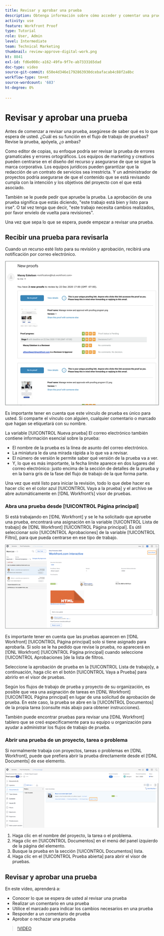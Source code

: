 ```yaml
---
title: Revisar y aprobar una prueba
description: Obtenga información sobre cómo acceder y comentar una prueba, utilice el marcado para indicar los cambios necesarios, responda a los comentarios de prueba y tome una decisión sobre una prueba en [!DNL Workfront].
activity: use
feature: Workfront Proof
type: Tutorial
role: User, Admin
level: Intermediate
team: Technical Marketing
thumbnail: review-approve-digital-work.png
kt: 8841
exl-id: fd6e008c-a162-49fa-9f7e-ab7333165dad
doc-type: video
source-git-commit: 650e4d346e1792863930dcebafacab4c88f2a8bc
workflow-type: tm+mt
source-wordcount: '683'
ht-degree: 0%

---
```


# Revisar y aprobar una prueba

Antes de comenzar a revisar una prueba, asegúrese de saber qué es lo que espera de usted. ¿Cuál es su función en el flujo de trabajo de pruebas? Revise la prueba, apóyela, ¿o ambas?

Como editor de copias, su enfoque podría ser revisar la prueba de errores gramaticales y errores ortográficos. Los equipos de marketing y creativos pueden centrarse en el diseño del recurso y asegurarse de que se sigue la marca corporativa. Los equipos jurídicos pueden garantizar que la redacción de un contrato de servicios sea irrestricta. Y un administrador de proyectos podría asegurarse de que el contenido que se está revisando cumpla con la intención y los objetivos del proyecto con el que está asociado.

También se le puede pedir que apruebe la prueba. La aprobación de una prueba significa que estás diciendo, &quot;este trabajo está bien y listo para irse&quot;. O tal vez tenga que decir, &quot;este trabajo necesita cambios realizados, por favor envíelo de vuelta para revisiones&quot;.

Una vez que sepa lo que se espera, puede empezar a revisar una prueba.

## Recibir una prueba para revisarla

Cuando un recurso esté listo para su revisión y aprobación, recibirá una notificación por correo electrónico.

![Una imagen de un nuevo correo electrónico de prueba que solicita la revisión y aprobación de dos pruebas en [!DNL  Workfront].](assets/new-proof-emails.png)

Es importante tener en cuenta que este vínculo de prueba es único para usted. Si comparte el vínculo con alguien, cualquier comentario o marcado que hagan se etiquetará con su nombre.

La variable [!UICONTROL Nueva prueba] El correo electrónico también contiene información esencial sobre la prueba:

* El nombre de la prueba es la línea de asunto del correo electrónico.
* La miniatura le da una mirada rápida a lo que va a revisar.
* El número de versión le permite saber qué versión de la prueba va a ver.
* Y, lo que es más importante, la fecha límite aparece en dos lugares del correo electrónico: justo encima de la sección de detalles de la prueba y en la barra gris de la fase del flujo de trabajo de la que forma parte.

Una vez que esté listo para iniciar la revisión, todo lo que debe hacer es hacer clic en el color azul [!UICONTROL Vaya a la prueba] y el archivo se abre automáticamente en [!DNL Workfront’s] visor de pruebas.

### Abra una prueba desde [!UICONTROL Página principal]

Si está trabajando en [!DNL Workfront] y se le ha solicitado que apruebe una prueba, encontrará una asignación en la variable [!UICONTROL Lista de trabajo] de [!DNL Workfront] [!UICONTROL Página principal]. Es útil seleccionar solo [!UICONTROL Aprobaciones] de la variable [!UICONTROL Filtro], para que pueda centrarse en ese tipo de trabajo.

![Una imagen de [!DNL Workfront] [!UICONTROL Página principal] con la variable [!UICONTROL Aprobaciones] filtro activado y una prueba seleccionada de la lista.](assets/open-proof-from-home.png)

Es importante tener en cuenta que las pruebas aparecen en [!DNL Workfront] [!UICONTROL Página principal] solo si tiene asignado para aprobarla. Si solo se le ha pedido que revise la prueba, no aparecerá en [!DNL Workfront] [!UICONTROL Página principal] cuando seleccione [!UICONTROL Aprobaciones ]de la lista de filtros.

Seleccione la aprobación de prueba en la [!UICONTROL Lista de trabajo]y, a continuación, haga clic en el botón [!UICONTROL Vaya a Prueba] para abrirlo en el visor de pruebas.

Según los flujos de trabajo de prueba y proyecto de su organización, es posible que vea una asignación de tareas en [!DNL Workfront] [!UICONTROL Página principal] en lugar de una solicitud de aprobación de prueba. En este caso, la prueba se abre en la [!UICONTROL Documentos] de la propia tarea (consulte más abajo para obtener instrucciones).

También puede encontrar pruebas para revisar una [!DNL Workfront] tablero que se creó específicamente para su equipo u organización para ayudar a administrar los flujos de trabajo de prueba.

### Abrir una prueba de un proyecto, tarea o problema

Si normalmente trabaja con proyectos, tareas o problemas en [!DNL Workfront], puede que prefiera abrir la prueba directamente desde el [!DNL Documents] de ese elemento.

![Una imagen del [!UICONTROL Documentos] sección encontrada en un [!DNL  Workfront] con la función [!UICONTROL Prueba abierta ]vínculo resaltado.](assets/open-proof-from-documents.png)

1. Haga clic en el nombre del proyecto, la tarea o el problema.
2. Haga clic en [!UICONTROL Documentos] en el menú del panel izquierdo de la página del elemento.
3. Busque la prueba en la sección [!UICONTROL Documentos] lista.
4. Haga clic en el [!UICONTROL Prueba abierta] para abrir el visor de pruebas.

## Revisar y aprobar una prueba

En este vídeo, aprenderá a:

* Conocer lo que se espera de usted al revisar una prueba
* Realizar un comentario en una prueba
* Utilice el marcado para indicar los cambios necesarios en una prueba
* Responder a un comentario de prueba
* Aprobar o rechazar una prueba

>[!VIDEO](https://video.tv.adobe.com/v/335141/?quality=12&learn=on)

<!--
#### Learn more
* Create and manage proof comments
* Make decisions on a proof
* Review a static proof
* Tag users to share a proof
* Notifications for proof comments and decisions
-->

<!--
#### Guides
* Reviewing proofs in [!DNL Workfront]
* -->
